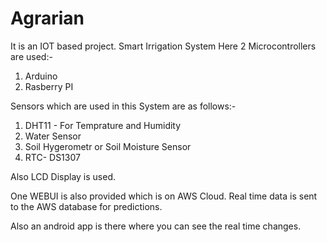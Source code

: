 # Agrarian


It is an IOT based project.
Smart Irrigation System
Here 2 Microcontrollers are used:-
1. Arduino
2. Rasberry PI

Sensors which are used in this System are as follows:-
1. DHT11 - For Temprature and Humidity
2. Water Sensor
3. Soil Hygerometr or Soil Moisture Sensor
4. RTC- DS1307


Also LCD Display is used.



One WEBUI is also provided which is on AWS Cloud. Real time data is sent to the AWS database for predictions.

Also an android app is there where you can see the real time changes.
